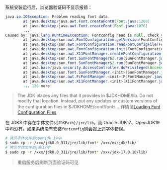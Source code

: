 系统安装运行后，浏览器验证码不显示报错：

```java
java.io.IOException: Problem reading font data.
        at java.desktop/java.awt.Font.createFont0(Font.java:1208)
        at java.desktop/java.awt.Font.createFont(Font.java:1076)
        ...
Caused by: java.lang.RuntimeException: Fontconfig head is null, check your fonts or fonts configuration
        at java.desktop/sun.awt.FontConfiguration.getVersion(FontConfiguration.java:1269)
        at java.desktop/sun.awt.FontConfiguration.readFontConfigFile(FontConfiguration.java:224)
        at java.desktop/sun.awt.FontConfiguration.init(FontConfiguration.java:106)
        at java.desktop/sun.awt.X11FontManager.createFontConfiguration(X11FontManager.java:706)
        at java.desktop/sun.font.SunFontManager$2.run(SunFontManager.java:358)
        at java.desktop/sun.font.SunFontManager$2.run(SunFontManager.java:315)
        at java.base/java.security.AccessController.doPrivileged(AccessController.java:318)
        at java.desktop/sun.font.SunFontManager.<init>(SunFontManager.java:315)
        at java.desktop/sun.awt.FcFontManager.<init>(FcFontManager.java:35)
        at java.desktop/sun.awt.X11FontManager.<init>(X11FontManager.java:56)
        ... 126 more
```

> The JDK places any files that it provides in $JDKHOME/lib. Do not modify that location. Instead, put any updates or custom versions of the configuration files in $JDKHOME/conf/fonts....详情见[Loading Font Configuration Files](https://docs.oracle.com/en/java/javase/17/intl/font-configuration-files.html#GUID-F8ABF748-F3C3-4781-97B2-66C7E1E10EE9)

在 JDK8 中存在字体文件`${JDKPath}/jre/lib`，而 Oracle JDK17、OpenJDK19 中均没有，如果系统没有安装`fontconfig`则会报上述字体错误。

```bash
# 拷贝字体文件到openjdk 19中
$ sudo cp -r /xxx/jdk8.0_311/jre/lib/font* /xxx/es/jdk/lib/
# 拷贝字体文件到jdk17中
$ sudo cp -r /xxx/jdk8.0_311/jre/lib/font* /xxx/jdk-17.0.10/lib/
```

> 重启服务后刷新页面验证码可见
